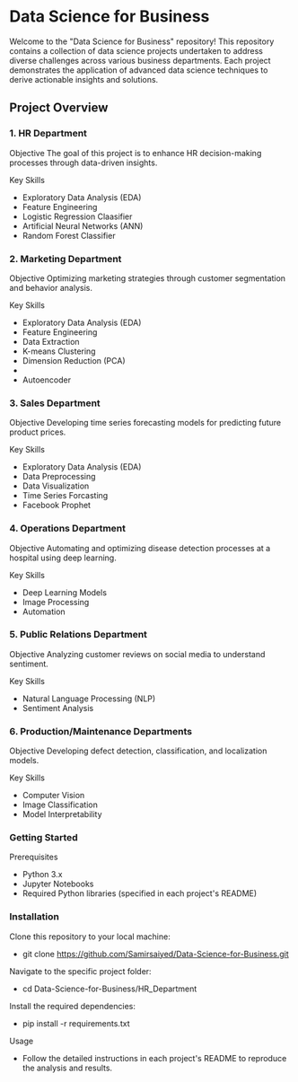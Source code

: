 # Data Science for Business

Welcome to the "Data Science for Business" repository! This repository contains a collection of data science projects undertaken to address diverse challenges across various business departments. Each project demonstrates the application of advanced data science techniques to derive actionable insights and solutions.

## Project Overview
### 1. HR Department
Objective
The goal of this project is to enhance HR decision-making processes through data-driven insights.

Key Skills
- Exploratory Data Analysis (EDA)
- Feature Engineering
- Logistic Regression Claasifier
- Artificial Neural Networks (ANN)
- Random Forest Classifier

### 2. Marketing Department
Objective
Optimizing marketing strategies through customer segmentation and behavior analysis.

Key Skills
- Exploratory Data Analysis (EDA)
- Feature Engineering
- Data Extraction
- K-means Clustering
- Dimension Reduction (PCA)
- 
- Autoencoder

### 3. Sales Department
Objective
Developing time series forecasting models for predicting future product prices.

Key Skills
- Exploratory Data Analysis (EDA)
- Data Preprocessing
- Data Visualization
- Time Series Forcasting
- Facebook Prophet 

### 4. Operations Department
Objective
Automating and optimizing disease detection processes at a hospital using deep learning.

Key Skills
- Deep Learning Models
- Image Processing
- Automation

### 5. Public Relations Department
Objective
Analyzing customer reviews on social media to understand sentiment.

Key Skills
- Natural Language Processing (NLP)
- Sentiment Analysis

### 6. Production/Maintenance Departments
Objective
Developing defect detection, classification, and localization models.

Key Skills
- Computer Vision
- Image Classification
- Model Interpretability

### Getting Started
Prerequisites
- Python 3.x
- Jupyter Notebooks
- Required Python libraries (specified in each project's README)

### Installation
Clone this repository to your local machine:
- git clone https://github.com/Samirsaiyed/Data-Science-for-Business.git

Navigate to the specific project folder:
- cd Data-Science-for-Business/HR_Department

Install the required dependencies:
- pip install -r requirements.txt

Usage
- Follow the detailed instructions in each project's README to reproduce the analysis and results.

